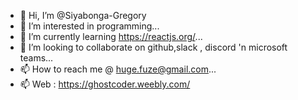 - 👋 Hi, I’m @Siyabonga-Gregory
- 👀 I’m interested in programming...
- 🌱 I’m currently learning https://reactjs.org/...
- 💞️ I’m looking to collaborate on github,slack , discord 'n microsoft teams...
- 📫 How to reach me @ huge.fuze@gmail.com...
- 📫 Web : https://ghostcoder.weebly.com/

<!---
Siyabonga-Gregory/Siyabonga-Gregory is a ✨ special ✨ repository because its `README.md` (this file) appears on your GitHub profile.
You can click the Preview link to take a look at your changes.
--->
